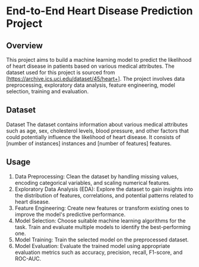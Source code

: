 # End-to-End Heart Disease Prediction Project

## Overview
This project aims to build a machine learning model to predict the likelihood of heart disease in patients based on various medical attributes. 
The dataset used for this project is sourced from [https://archive.ics.uci.edu/dataset/45/heart+]. The project involves data preprocessing, exploratory data analysis, feature engineering,
model selection, training and evaluation.

## Dataset
Dataset
The dataset contains information about various medical attributes such as age, sex, cholesterol levels, blood pressure, 
and other factors that could potentially influence the likelihood of heart disease. It consists of [number of instances] instances and [number of features] features.

## Usage
1. Data Preprocessing: Clean the dataset by handling missing values, encoding categorical variables, and scaling numerical features.
2. Exploratory Data Analysis (EDA): Explore the dataset to gain insights into the distribution of features, correlations, and potential patterns related to heart disease.
3. Feature Engineering: Create new features or transform existing ones to improve the model's predictive performance.
4. Model Selection: Choose suitable machine learning algorithms for the task. Train and evaluate multiple models to identify the best-performing one.
5. Model Training: Train the selected model on the preprocessed dataset.
6. Model Evaluation: Evaluate the trained model using appropriate evaluation metrics such as accuracy, precision, recall, F1-score, and ROC-AUC.
